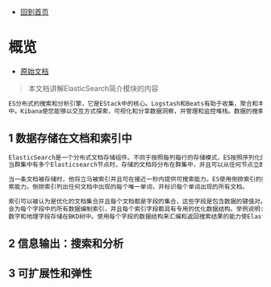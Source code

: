 - [回到首页](../readme.md)

# 概览

- [原始文档](https://www.elastic.co/guide/en/elasticsearch/reference/current/elasticsearch-intro.html)

> 本文档讲解ElasticSearch简介模块的内容

```txt
ES分布式的搜索和分析引擎，它是EStack中的核心。Logstash和Beats有助于收集，聚合和丰富您的数据并将其存储在Elasticsearch
中。Kibana使您能够以交互方式探索，可视化和分享数据洞察，并管理和监控堆栈。数据的搜索工作都发生在Elasticsearch中。
```

## 1 数据存储在文档和索引中

```txt
ElasticSearch是一个分布式文档存储组件。不同于按照每列每行的存储模式，ES按照序列化的JSON结构存储复杂的数据结构。
当群集中有多个Elasticsearch节点时，存储的文档将分布在群集中，并且可以从任何节点立即访问到。

当一条文档被存储时，他将立马被索引并且可在接近一秒内提供可搜索能力。ES使用倒排索引的数据结构来支持快速的全文本搜
索能力。倒排索引列出任何文档中出现的每个唯一单词，并标识每个单词出现的所有文档。

索引可以被认为是优化的文档集合并且每个文档都是字段的集合，这些字段是包含数据的键值对。默认情况下，Elasticsearch
会为每个字段中的所有数据编制索引，并且每个索引字段都具有专用的优化数据结构。举例说明: 文本字段存储在反向索引中，
数字和地理字段存储在BKD树中。使用每个字段的数据结构来汇编和返回搜索结果的能力使Elasticsearch如此之快。


```

## 2 信息输出：搜索和分析

## 3 可扩展性和弹性
